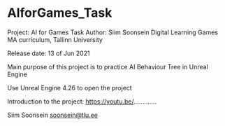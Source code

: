 # AIforGames_Task

Project: AI for Games Task
Author: Siim Soonsein 
Digital Learning Games MA curriculum, 
Tallinn University 

Release date: 13 of Jun 2021

Main purpose of this project is to practice AI Behaviour Tree in Unreal Engine

Use Unreal Engine 4.26 to open the project

Introduction to the project: https://youtu.be/.............

Siim Soonsein soonsein@tlu.ee